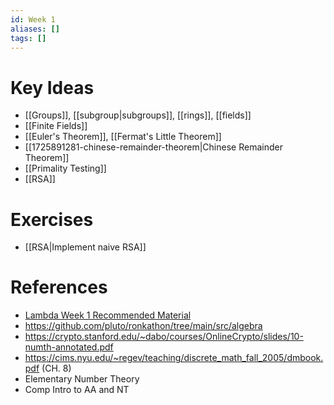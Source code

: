 ```yaml
---
id: Week 1
aliases: []
tags: []
---
```


# Key Ideas
- [[Groups]], [[subgroup|subgroups]], [[rings]], [[fields]]
- [[Finite Fields]]
- [[Euler's Theorem]], [[Fermat's Little Theorem]]
- [[1725891281-chinese-remainder-theorem|Chinese Remainder Theorem]]
- [[Primality Testing]]
- [[RSA]]

# Exercises
- [[RSA|Implement naive RSA]]

# References
- [Lambda Week 1 Recommended Material](https://github.com/lambdaclass/sparkling_water_bootcamp)
- https://github.com/pluto/ronkathon/tree/main/src/algebra
- https://crypto.stanford.edu/~dabo/courses/OnlineCrypto/slides/10-numth-annotated.pdf
- https://cims.nyu.edu/~regev/teaching/discrete_math_fall_2005/dmbook.pdf (CH. 8)
- Elementary Number Theory
- Comp Intro to AA and NT
